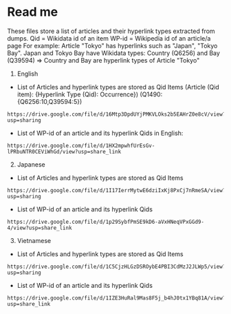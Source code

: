 # Read me
These files store a list of articles and their hyperlink types extracted from dumps.
Qid = Wikidata id of an item
WP-id = Wikipedia id of an article/a page
For example:
Article "Tokyo" has hyperlinks such as "Japan", "Tokyo Bay". 
Japan and Tokyo Bay have Wikidata types: Country (Q6256) and Bay (Q39594)
=> Country and Bay are hyperlink types of Article "Tokyo"

1. English
- List of Articles and hyperlink types are stored as Qid Items
(Article (Qid item): {Hyperlink Type (Qid): Occurrence})
(Q1490:{Q6256:10,Q39594:5})
```
https://drive.google.com/file/d/16Mtp3DpdUYjPMKVLOks2b5EAHrZ0e8cV/view?usp=sharing
```

- List of WP-id of an article and its hyperlink Qids in English:
```
https://drive.google.com/file/d/1HX2mpwhfUrEsGv-lPRbuNTR0CEViWhGd/view?usp=share_link
```

2. Japanese
- List of Articles and hyperlink types are stored as Qid Items
```
https://drive.google.com/file/d/1I17IerrMytwE6dziIxKj8PxCj7nRmeSA/view?usp=sharing
```

- List of WP-id of an article and its hyperlink Qids 
```
https://drive.google.com/file/d/1p29SybfPmSE9kD6-aVxHNeqVPxGGd9-4/view?usp=share_link
```

3. Vietnamese
- List of Articles and hyperlink types are stored as Qid Items
```
https://drive.google.com/file/d/1C5CjzHLGzDSROybE4PBI3CdMzJ2JLWp5/view?usp=sharing
```

- List of WP-id of an article and its hyperlink Qids
```
https://drive.google.com/file/d/1IZE3HuRal9Mas8F5j_b4hJ0tx1YBq81A/view?usp=share_link
```

